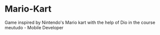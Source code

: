 # Mario-Kart
 Game inspired by Nintendo's Mario kart with the help of Dio in the course meutudo - Mobile Developer
